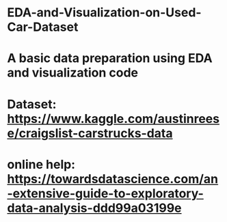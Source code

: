 # EDA-and-Visualization-on-Used-Car-Dataset
# A basic data preparation using EDA and visualization code
# Dataset: https://www.kaggle.com/austinreese/craigslist-carstrucks-data
# online help: https://towardsdatascience.com/an-extensive-guide-to-exploratory-data-analysis-ddd99a03199e 
